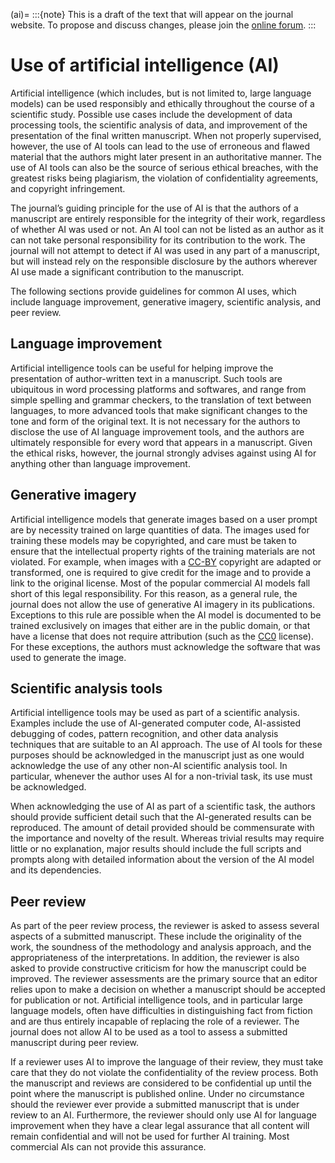 (ai)=
:::{note}
This is a draft of the text that will appear on the journal website. To propose and discuss changes, please join the [online forum](#forum).
:::

# Use of artificial intelligence (AI)

Artificial intelligence (which includes, but is not limited to, large language models) can be used responsibly and ethically throughout the course of a scientific study. Possible use cases include the development of data processing tools, the scientific analysis of data, and improvement of the presentation of the final written manuscript. When not properly supervised, however, the use of AI tools can lead to the use of erroneous and flawed material that the authors might later present in an authoritative manner. The use of AI tools can also be the source of serious ethical breaches, with the greatest risks being plagiarism, the violation of confidentiality agreements, and copyright infringement.

The journal’s guiding principle for the use of AI is that the authors of a manuscript are entirely responsible for the integrity of their work, regardless of whether AI was used or not. An AI tool can not be listed as an author as it can not take personal responsibility for its contribution to the work. The journal will not attempt to detect if AI was used in any part of a manuscript, but will instead rely on the responsible disclosure by the authors wherever AI use made a significant contribution to the manuscript.

The following sections provide guidelines for common AI uses, which include language improvement, generative imagery, scientific analysis, and peer review.

## Language improvement

Artificial intelligence tools can be useful for helping improve the presentation of author-written text in a manuscript. Such tools are ubiquitous in word processing platforms and softwares, and range from simple spelling and grammar checkers, to the translation of text between languages, to more advanced tools that make significant changes to the tone and form of the original text. It is not necessary for the authors to disclose the use of AI language improvement tools, and the authors are ultimately responsible for every word that appears in a manuscript. Given the ethical risks, however, the journal strongly advises against using AI for anything other than language improvement.

## Generative imagery

Artificial intelligence models that generate images based on a user prompt are by necessity trained on large quantities of data. The images used for training these models may be copyrighted, and care must be taken to ensure that the intellectual property rights of the training materials are not violated. For example, when images with a [CC-BY](https://creativecommons.org/licenses/by/4.0/) copyright are adapted or transformed, one is required to give credit for the image and to provide a link to the original license. Most of the popular commercial AI models fall short of this legal responsibility. For this reason, as a general rule, the journal does not allow the use of generative AI imagery in its publications. Exceptions to this rule are possible when the AI model is documented to be trained exclusively on images that either are in the public domain, or that have a license that does not require attribution (such as the [CC0](https://creativecommons.org/public-domain/cc0/) license). For these exceptions, the authors must acknowledge the software that was used to generate the image.

## Scientific analysis tools

Artificial intelligence tools may be used as part of a scientific analysis. Examples include the use of AI-generated computer code, AI-assisted debugging of codes, pattern recognition, and other data analysis techniques that are suitable to an AI approach. The use of AI tools for these purposes should be acknowledged in the manuscript just as one would acknowledge the use of any other non-AI scientific analysis tool. In particular, whenever the author uses AI for a non-trivial task, its use must be acknowledged.

When acknowledging the use of AI as part of a scientific task, the authors should provide sufficient detail such that the AI-generated results can be reproduced. The amount of detail provided should be commensurate with the importance and novelty of the result. Whereas trivial results may require little or no explanation, major results should include the full scripts and prompts along with detailed information about the version of the AI model and its dependencies.

## Peer review

As part of the peer review process, the reviewer is asked to assess several aspects of a submitted manuscript. These include the originality of the work, the soundness of the methodology and analysis approach, and the appropriateness of the interpretations. In addition, the reviewer is also asked to provide constructive criticism for how the manuscript could be improved. The reviewer assessments are the primary source that an editor relies upon to make a decision on whether a manuscript should be accepted for publication or not. Artificial intelligence tools, and in particular large language models, often have difficulties in distinguishing fact from fiction and are thus entirely incapable of replacing the role of a reviewer. The journal does not allow AI to be used as a tool to assess a submitted manuscript during peer review.

If a reviewer uses AI to improve the language of their review, they must take care that they do not violate the confidentiality of the review process. Both the manuscript and reviews are considered to be confidential up until the point where the manuscript is published online. Under no circumstance should the reviewer ever provide a submitted manuscript that is under review to an AI. Furthermore, the reviewer should only use AI for language improvement when they have a clear legal assurance that all content will remain confidential and will not be used for further AI training. Most commercial AIs can not provide this assurance.
